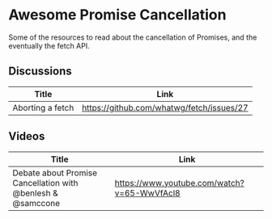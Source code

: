 # Awesome Promise Cancellation

Some of the resources to read about the cancellation of Promises, and the eventually the fetch API.

## Discussions

| Title | Link |
|---|---|
| Aborting a fetch | https://github.com/whatwg/fetch/issues/27 |

## Videos

| Title | Link |
| --- | --- |
| Debate about Promise Cancellation with @benlesh & @samccone | https://www.youtube.com/watch?v=65-WwVfAcl8 |
